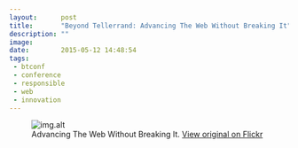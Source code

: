```yaml
---
layout:      post
title:       "Beyond Tellerrand: Advancing The Web Without Breaking It"
description: ""
image:
date:        2015-05-12 14:48:54
tags:
 - btconf
 - conference
 - responsible
 - web
 - innovation
---
```


<figure>
  <img src="img.src" alt="img.alt">
  <figcaption>Advancing The Web Without Breaking It. <a href="img.url">View original on Flickr</a></figcaption>
</figure>
